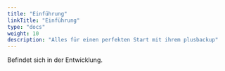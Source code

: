 ```yaml
---
title: "Einführung"
linkTitle: "Einführung"
type: "docs"
weight: 10
description: "Alles für einen perfekten Start mit ihrem plusbackup"
---
```


Befindet sich in der Entwicklung.
